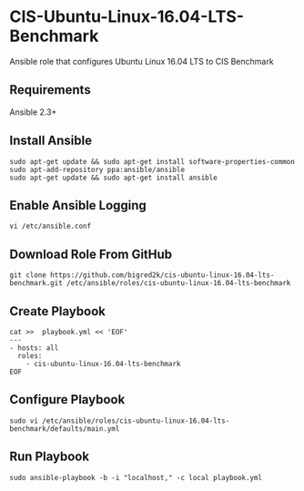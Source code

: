 # CIS-Ubuntu-Linux-16.04-LTS-Benchmark
Ansible role that configures Ubuntu Linux 16.04 LTS to CIS Benchmark

## Requirements
Ansible 2.3+

## Install Ansible
```
sudo apt-get update && sudo apt-get install software-properties-common
sudo apt-add-repository ppa:ansible/ansible
sudo apt-get update && sudo apt-get install ansible
```


## Enable Ansible Logging
```
vi /etc/ansible.conf
```

## Download Role From GitHub
```
git clone https://github.com/bigred2k/cis-ubuntu-linux-16.04-lts-benchmark.git /etc/ansible/roles/cis-ubuntu-linux-16.04-lts-benchmark
```

## Create Playbook
```
cat >>  playbook.yml << 'EOF'
---
- hosts: all
  roles:
    - cis-ubuntu-linux-16.04-lts-benchmark
EOF
```

## Configure Playbook
```
sudo vi /etc/ansible/roles/cis-ubuntu-linux-16.04-lts-benchmark/defaults/main.yml
```

## Run Playbook
```
sudo ansible-playbook -b -i "localhost," -c local playbook.yml
```
